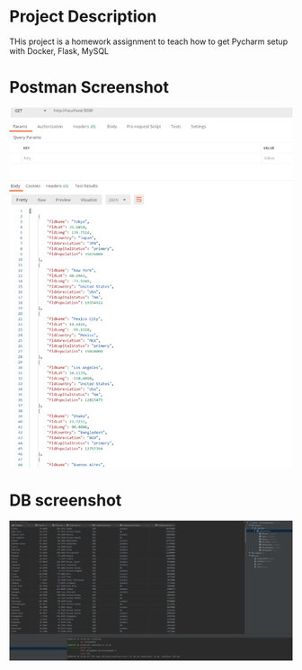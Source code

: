 # Project Description
THis project is a homework assignment to teach how to get Pycharm setup with Docker, Flask, MySQL

# Postman Screenshot
![postman request output](screenshots/postman.PNG)

# DB screenshot
![postman request output](screenshots/pycharm_db.PNG)
